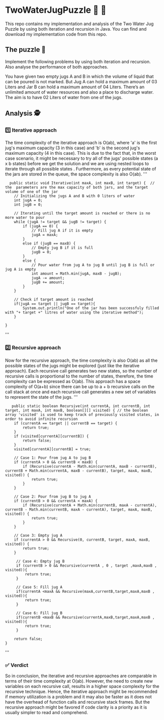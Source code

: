 # TwoWaterJugPuzzle :beer: :beer:
 This repo contains my implementation and analysis of the Two Water Jug Puzzle by using both iteration and recursion in Java.
 You can find and download my implementation code from this repo.
<br>
## The puzzle :jigsaw:
 Implement the following problems by using both iteration and recursion. Also analyse the performance of both approaches.<br>

You have given two empty jugs A and B in which the volume of liquid that can be poured is not marked. But Jug A can hold a maximum amount of 03 Liters and Jar B can hold a maximum amount of 04 Liters. There’s an unlimited amount of water resources and also a place to discharge water. The aim is to have 02 Liters of water from one of the jugs.
## Analysis :detective:
### :one: Iterative approach
The time complexity of the iterative approach is O(ab), where 'a' is the first jug's maximum capacity (3 in this case) and 'b' is the second jug's maximum capacity (4 in this case). This is due to the fact that, in the worst case scenario, it might be necessary to try all of the jugs' possible states (a x b states) before we get the solution and we are using nested loops to iterate through all possible states . Furthermore, as every potential state of the jars are stored in the queue, the space complexity is also O(ab).
'''
 
        
      public static void Iterative(int maxA, int maxB, int target) {  // the  parameters are the max capacity of both jars, and the target volume of one of the jar
        // Initializing the jugs A and B with 0 liters of water
        int jugA = 0;
        int jugB = 0;
        
        // Iterating until the target amount is reached or there is no more water to pour
        while (jugA != target && jugB != target) {
            if (jugA == 0) {
                // Fill jug A if it is empty
                jugA = maxA;
            } 
            else if (jugB == maxB) {
                // Empty jug B if it is full
                jugB = 0;
            } 
            else {
                // Pour water from jug A to jug B until jug B is full or jug A is empty
                int amount = Math.min(jugA, maxB - jugB);
                jugA -= amount;
                jugB += amount;
            }
        }
        
        // Check if target amount is reached
        if(jugA == target || jugB == target){
            System.out.println("One of the jar has been successfuly filled with "+ target +" litres of water using the iterative method");
        }

    }
'''
### :two: Recursive approach
Now for the recursive approach, the time complexity is also O(ab) as all the possible states of the jugs might be explored (just like the iterative approach). Each recursive call generates two new states, so the number of recursive calls is proportional to the number of states, therefore, the time complexity can be expressed as O(ab). This approach has a space complexity of O(a+b) since there can be up to a + b recursive calls on the call stack at once and each recursive call generates a new set of variables to represent the state of the jugs.
'''
    
       public static boolean Recursive(int currentA, int currentB, int target, int maxA, int maxB, boolean[][] visited) { // the boolean array 'visited' is used to keep track of previously visited states, in order to avoid infinite recursion
        if (currentA == target || currentB == target) {
            return true;
        }
        if (visited[currentA][currentB]) {
            return false;
        }
        visited[currentA][currentB] = true;
    
        // Case 1: Pour from jug A to jug B
        if (currentA > 0 && currentB < maxB) {
            if (Recursive(currentA - Math.min(currentA, maxB - currentB), currentB + Math.min(currentA, maxB - currentB), target, maxA, maxB, visited)) {
                return true;
            }
        }
    
        // Case 2: Pour from jug B to jug A
        if (currentB > 0 && currentA < maxA) {
            if (Recursive(currentA + Math.min(currentB, maxA - currentA), currentB - Math.min(currentB, maxA - currentA), target, maxA, maxB, visited)) {
                return true;
            }
        }
    
        // Case 3: Empty jug A
        if (currentA > 0 && Recursive(0, currentB, target, maxA, maxB, visited)) {
            return true;
        }
    
         // Case 4: Empty jug B
         if (currentB > 0 && Recursive(currentA , 0 , target ,maxA,maxB , visited)){
             return true;
         }
    
         // Case 5: Fill jug A
         if(currentA <maxA && Recursive(maxA,currentB,target,maxA,maxB , visited)){
             return true;
         }
    
         // Case 6: Fill jug B
         if(currentB <maxB && Recursive(currentA,maxB,target,maxA,maxB , visited)){
             return true;
         }
    
        return false;
    }
'''

 ### :white_check_mark: Verdict
So in conclusion, the iterative and recursive approaches are comparable in terms of their time complexity at O(ab). However, the need to create new variables on each recursive call, results in a higher space complexity for the recursive technique. Hence, the iterative approach might be recommended if memory utilization is a problem and it may also be faster as it does not have the overhead of function calls and recursive stack frames. But the recursive approach might be favored if code clarity is a priority as it is usually simpler to read and comprehend.
